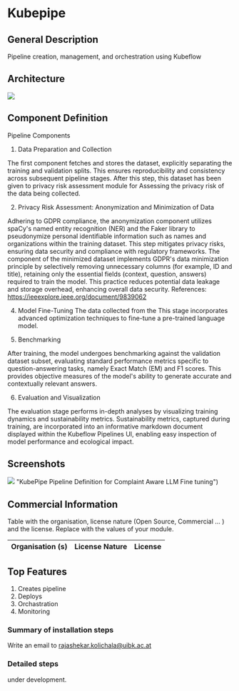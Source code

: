 # Kubepipe

## **General Description**
Pipeline creation, management, and orchestration using Kubeflow


## **Architecture**

![]([https://github.com/DATAPACT/Kubepipe/blob/main/archi.png](https://github.com/rajsh3kar/Kubepipe/blob/main/archi.png))
## **Component Definition**
Pipeline Components

1. Data Preparation and Collection

The first component fetches and stores the dataset, explicitly separating the training and validation splits. This ensures reproducibility and consistency across subsequent pipeline stages. After this step, this dataset has been given to privacy risk assessment module for 
Assessing the privacy risk of the data being collected. 


2. Privacy Risk Assessment: Anonymization and Minimization of Data


Adhering to GDPR compliance, the anonymization component utilizes spaCy's named entity recognition (NER) and the Faker library to pseudonymize personal identifiable information such as names and organizations within the training dataset. This step mitigates privacy risks, ensuring data security and compliance with regulatory frameworks. The component of the minimized dataset implements GDPR's data minimization principle by selectively removing unnecessary columns (for example, ID and title), retaining only the essential fields (context, question, answers) required to train the model. This practice reduces potential data leakage and storage overhead, enhancing overall data security.
References: https://ieeexplore.ieee.org/document/9839062

4. Model Fine-Tuning
The data collected from the 
This stage incorporates advanced optimization techniques to fine-tune a pre-trained language model. 


5. Benchmarking

After training, the model undergoes benchmarking against the validation dataset subset, evaluating standard performance metrics specific to question-answering tasks, namely Exact Match (EM) and F1 scores. This provides objective measures of the model's ability to generate accurate and contextually relevant answers.

6. Evaluation and Visualization

The evaluation stage performs in-depth analyses by visualizing training dynamics and sustainability metrics. Sustainability metrics, captured during training, are incorporated into an informative markdown document displayed within the Kubeflow Pipelines UI, enabling easy inspection of model performance and ecological impact.

## **Screenshots**
![](https://github.com/DATAPACT/Kubepipe/blob/main/Kubeflow_pipeline.png) "KubePipe Pipeline Definition for Complaint Aware LLM Fine tuning")


## **Commercial Information**

Table with the organisation, license nature (Open Source, Commercial ... ) and the license. Replace with the values of your module.

| Organisation (s) | License Nature | License |
| ---------------  | -------------- | ------- |

## **Top Features**
1. Creates pipeline
2. Deploys
3. Orchastration
4. Monitoring 



### Summary of installation steps
 Write an email to rajashekar.kolichala@uibk.ac.at

### Detailed steps

 under development.


